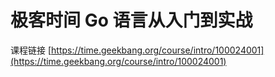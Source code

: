 # 极客时间 Go 语言从入门到实战

课程链接 [https://time.geekbang.org/course/intro/100024001](https://time.geekbang.org/course/intro/100024001)